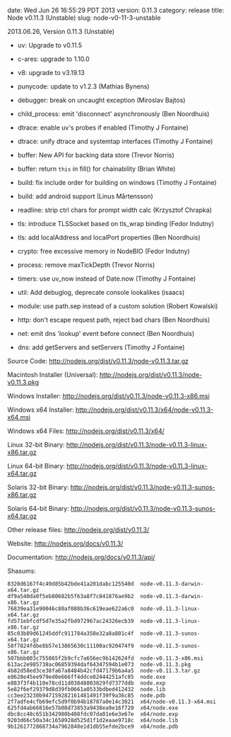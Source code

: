 date: Wed Jun 26 16:55:29 PDT 2013
version: 0.11.3
category: release
title: Node v0.11.3 (Unstable)
slug: node-v0-11-3-unstable

2013.06.26, Version 0.11.3 (Unstable)

* uv: Upgrade to v0.11.5

* c-ares: upgrade to 1.10.0

* v8: upgrade to v3.19.13

* punycode: update to v1.2.3 (Mathias Bynens)

* debugger: break on uncaught exception (Miroslav Bajtos)

* child_process: emit 'disconnect' asynchronously (Ben Noordhuis)

* dtrace: enable uv's probes if enabled (Timothy J Fontaine)

* dtrace: unify dtrace and systemtap interfaces (Timothy J Fontaine)

* buffer: New API for backing data store (Trevor Norris)

* buffer: return `this` in fill() for chainability (Brian White)

* build: fix include order for building on windows (Timothy J Fontaine)

* build: add android support (Linus Mårtensson)

* readline: strip ctrl chars for prompt width calc (Krzysztof Chrapka)

* tls: introduce TLSSocket based on tls_wrap binding (Fedor Indutny)

* tls: add localAddress and localPort properties (Ben Noordhuis)

* crypto: free excessive memory in NodeBIO (Fedor Indutny)

* process: remove maxTickDepth (Trevor Norris)

* timers: use uv_now instead of Date.now (Timothy J Fontaine)

* util: Add debuglog, deprecate console lookalikes (isaacs)

* module: use path.sep instead of a custom solution (Robert Kowalski)

* http: don't escape request path, reject bad chars (Ben Noordhuis)

* net: emit dns 'lookup' event before connect (Ben Noordhuis)

* dns: add getServers and setServers (Timothy J Fontaine)


Source Code: http://nodejs.org/dist/v0.11.3/node-v0.11.3.tar.gz

Macintosh Installer (Universal): http://nodejs.org/dist/v0.11.3/node-v0.11.3.pkg

Windows Installer: http://nodejs.org/dist/v0.11.3/node-v0.11.3-x86.msi

Windows x64 Installer: http://nodejs.org/dist/v0.11.3/x64/node-v0.11.3-x64.msi

Windows x64 Files: http://nodejs.org/dist/v0.11.3/x64/

Linux 32-bit Binary: http://nodejs.org/dist/v0.11.3/node-v0.11.3-linux-x86.tar.gz

Linux 64-bit Binary: http://nodejs.org/dist/v0.11.3/node-v0.11.3-linux-x64.tar.gz

Solaris 32-bit Binary: http://nodejs.org/dist/v0.11.3/node-v0.11.3-sunos-x86.tar.gz

Solaris 64-bit Binary: http://nodejs.org/dist/v0.11.3/node-v0.11.3-sunos-x64.tar.gz

Other release files: http://nodejs.org/dist/v0.11.3/

Website: http://nodejs.org/docs/v0.11.3/

Documentation: http://nodejs.org/docs/v0.11.3/api/

Shasums:

```
8320d6167f4c49d85b42bde41a201dabc125540d  node-v0.11.3-darwin-x64.tar.gz
df9a540da0f5eb80682b5f63a8f7c841876ae9b2  node-v0.11.3-darwin-x86.tar.gz
76839ea31e90046c80af088b36c619eae622a6c0  node-v0.11.3-linux-x64.tar.gz
fd571ebfcdf5d7e35a2fbd972967ac24326ecb39  node-v0.11.3-linux-x86.tar.gz
85c03b89d61245ddfc911784a358e32a8a801c4f  node-v0.11.3-sunos-x64.tar.gz
58f7824fdbe8b57e13865630c11100ac920474f9  node-v0.11.3-sunos-x86.tar.gz
507bbb003c755865f2b9cfc7a656ec9b142624fd  node-v0.11.3-x86.msi
613ac2e985738ac06859394daf64347594b1e073  node-v0.11.3.pkg
4b82d58ed3ce38fa67a8484b42cfd47179b6a4a5  node-v0.11.3.tar.gz
e8628e45ee979ed0e666ff4ddce82444251afc85  node.exe
e883f3f4b110e78cd11d03848003829fd7377ddb  node.exp
5e82f6ef29379d8d39fb0661a0533bdbed412432  node.lib
cc3ee23230b947159282161481491f39f9a36c85  node.pdb
2f7adfe4cfb69efc5d9f0b94b18787a0e14c3021  x64/node-v0.11.3-x64.msi
625fd4ab66816e57b08d73853a9438ea9e16f720  x64/node.exe
dbc8cc48c651b342980b408fdc07da01e6e3e67e  x64/node.exp
9203d66c50a34c1658928d525d1f1d2eaae9718c  x64/node.lib
9b1261772868734a7962848e1d1db55efde2bce9  x64/node.pdb
```
